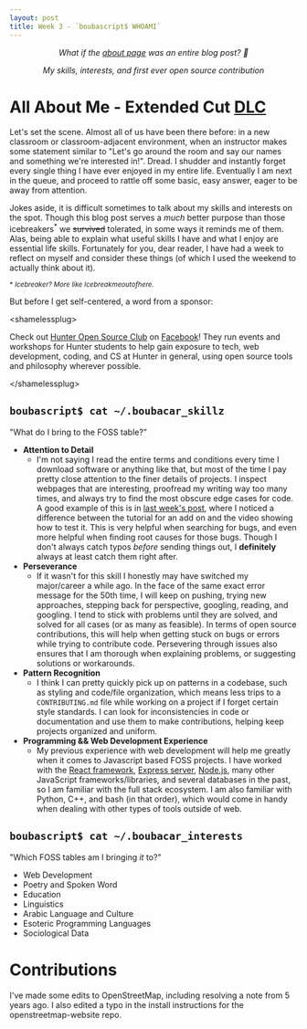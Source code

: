```yaml
---
layout: post
title: Week 3 - `boubascript$ WHOAMI`
---
```


<p align="center"> <em> What if the <a href="https://hunter-college-ossd-spr-2020.github.io/boubascript-weekly/about/"> about page</a> was an entire blog post? 🤔 </em> </p>
<p align="center"> <em> My skills, interests, and first ever open source contribution </em> </p>

# All About Me - Extended Cut [DLC](https://en.wikipedia.org/wiki/Downloadable_content)

Let's set the scene. Almost all of us have been there before: in a new classroom or classroom-adjacent environment, when an instructor makes some statement similar to "Let's go around the room and say our names and something we're interested in!". Dread. I shudder and instantly forget every single thing I have ever enjoyed in my entire life. Eventually I am next in the queue, and proceed to rattle off some basic, easy answer, eager to be away from attention.

Jokes aside, it is difficult sometimes to talk about my skills and interests on the spot. Though this blog post serves a *much* better purpose than those icebreakers<sup>*</sup> we <strike>survived</strike> tolerated, in some ways it reminds me of them. Alas, being able to explain what useful skills I have and what I enjoy are essential life skills. Fortunately for you, dear reader, I have had a week to reflect on myself and consider these things (of which I used the weekend to actually think about it).

<sup> * <em>Icebreaker? More like Icebreakmeoutofhere. </em></sup>

But before I get self-centered, a word from a sponsor:

\<shamelessplug>
 
Check out [Hunter Open Source Club](https://hunterosc.org/) on [Facebook](http://fb.hunterosc.org/)! They run events and workshops for Hunter students to help gain exposure to tech, web development, coding, and CS at Hunter in general, using open source tools and philosophy wherever possible.

\</shamelessplug>

## `boubascript$ cat ~/.boubacar_skillz`

"What do I bring to the FOSS table?"

* **Attention to Detail**
  * I'm not saying I read the entire terms and conditions every time I download software or anything like that, but most of the time I pay pretty close attention to the finer details of projects. I inspect webpages that are interesting, proofread my writing way too many times, and always try to find the most obscure edge cases for code. A good example of this is in [last week's post](https://hunter-college-ossd-spr-2020.github.io/boubascript-weekly/week02/#browser-steroids), where I noticed a difference between the tutorial for an add on and the video showing how to test it. This is very helpful when searching for bugs, and even more helpful when finding root causes for those bugs. Though I don't always catch typos *before* sending things out, I **definitely** always at least catch them right after.
* **Perseverance**
  * If it wasn't for this skill I honestly may have switched my major/career a while ago. In the face of the same exact error message for the 50th time, I will keep on pushing, trying new approaches, stepping back for perspective, googling, reading, and googling. I tend to stick with problems until they are solved, and solved for all cases (or as many as feasible). In terms of open source contributions, this will help when getting stuck on bugs or errors while trying to contribute code. Persevering through issues also ensures that I am thorough when explaining problems, or suggesting solutions or workarounds.
* **Pattern Recognition**
  * I think I can pretty quickly pick up on patterns in a codebase, such as styling and code/file organization, which means less trips to a `CONTRIBUTING.md` file while working on a project if I forget certain style standards. I can look for inconsistencies in code or documentation and use them to make contributions, helping keep projects organized and uniform. 
* **Programming && Web Development Experience**
  * My previous experience with web development will help me greatly when it comes to Javascript based FOSS projects. I have worked with the [React framework](https://reactjs.org/), [Express server](https://expressjs.com/), [Node.js](https://nodejs.org/en/), many other JavaScript frameworks/libraries, and several databases in the past, so I am familiar with the full stack ecosystem. I am also familiar with Python, C++, and bash (in that order), which would come in handy when dealing with other types of tools outside of web.
  
## `boubascript$ cat ~/.boubacar_interests`

"Which FOSS tables am I bringing *it* to?"

* Web Development 
* Poetry and Spoken Word
* Education
* Linguistics
* Arabic Language and Culture
* Esoteric Programming Languages
* Sociological Data


# Contributions

I've made some edits to OpenStreetMap, including resolving a note from 5 years ago. I also edited a typo in the install instructions for the openstreetmap-website repo.
